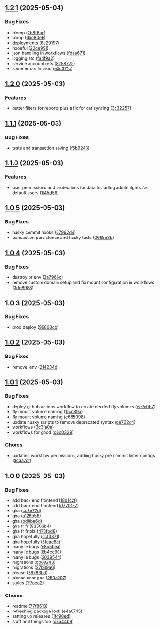 ## [1.2.1](https://github.com/patrickisgreat/bennwallet/compare/v1.2.0...v1.2.1) (2025-05-04)

### Bug Fixes

* blomp ([2b8f6ac](https://github.com/patrickisgreat/bennwallet/commit/2b8f6ac99c032396ed45afcee08c966edeceecf8))
* bloop ([65c80e6](https://github.com/patrickisgreat/bennwallet/commit/65c80e64ebdfd4637089a543fe95a1cabfdcb2d1))
* deployments ([6e29197](https://github.com/patrickisgreat/bennwallet/commit/6e291972d57d1c4cbc4434548dcdf96505c7e708))
* hpoeful ([22ce951](https://github.com/patrickisgreat/bennwallet/commit/22ce951d9f8a27fdc495a8b69ad4363787b15e61))
* json handling in workflows ([fdea671](https://github.com/patrickisgreat/bennwallet/commit/fdea67176c3975d330a8f5ad0277f00610bb56ca))
* logging etc ([fa4f9a2](https://github.com/patrickisgreat/bennwallet/commit/fa4f9a2ba9979b965b3540970fabb79a7c6b44ee))
* service account refs ([8258775](https://github.com/patrickisgreat/bennwallet/commit/8258775233640967a4fec00c6dc502212a2fce06))
* some errors in prod ([e3c371c](https://github.com/patrickisgreat/bennwallet/commit/e3c371c44f20c841893f595cb6cb9314e1df06b1))

## [1.2.0](https://github.com/patrickisgreat/bennwallet/compare/v1.1.1...v1.2.0) (2025-05-03)

### Features

* better filters for reports plus a fix for cat syncing ([3c32257](https://github.com/patrickisgreat/bennwallet/commit/3c322573dfb82b75b09ce8a25bd8cd1eb033dc69))

## [1.1.1](https://github.com/patrickisgreat/bennwallet/compare/v1.1.0...v1.1.1) (2025-05-03)

### Bug Fixes

* tests and transaction saving ([f5b9243](https://github.com/patrickisgreat/bennwallet/commit/f5b9243963d82c843762cd1e4b37d3dbe4625706))

## [1.1.0](https://github.com/patrickisgreat/bennwallet/compare/v1.0.5...v1.1.0) (2025-05-03)

### Features

* user permissions and protections for data including admin rights for default users ([1f45d56](https://github.com/patrickisgreat/bennwallet/commit/1f45d56f164c60d30ed364e00a8df3fcea7f77d1))

## [1.0.5](https://github.com/patrickisgreat/bennwallet/compare/v1.0.4...v1.0.5) (2025-05-03)

### Bug Fixes

* husky commit hooks ([67992d4](https://github.com/patrickisgreat/bennwallet/commit/67992d46062244db0e11fafa0debe71161cfba7b))
* transaction persistence and husky tests ([2695e8b](https://github.com/patrickisgreat/bennwallet/commit/2695e8bf07a1b3f55217c491403fe04a2d9007fc))

## [1.0.4](https://github.com/patrickisgreat/bennwallet/compare/v1.0.3...v1.0.4) (2025-05-03)

### Bug Fixes

* destroy pr env ([3a7966c](https://github.com/patrickisgreat/bennwallet/commit/3a7966c863fab30561e71dbea7572daab25fd897))
* remove custom domain setup and fix mount configuration in workflows ([3dd8988](https://github.com/patrickisgreat/bennwallet/commit/3dd8988ef60275f3237d34ced528fb85ace429a3))

## [1.0.3](https://github.com/patrickisgreat/bennwallet/compare/v1.0.2...v1.0.3) (2025-05-03)

### Bug Fixes

* prod deploy ([99868cb](https://github.com/patrickisgreat/bennwallet/commit/99868cb288e3cb3d42d72f2a45bdbd3a04c156aa))

## [1.0.2](https://github.com/patrickisgreat/bennwallet/compare/v1.0.1...v1.0.2) (2025-05-03)

### Bug Fixes

* remove .env ([214234d](https://github.com/patrickisgreat/bennwallet/commit/214234d49c5ef304fe3cdecf9efeba07bbb71c13))

## [1.0.1](https://github.com/patrickisgreat/bennwallet/compare/v1.0.0...v1.0.1) (2025-05-03)

### Bug Fixes

* deploy github actions workflow to create needed fly volumes ([ee7c0b7](https://github.com/patrickisgreat/bennwallet/commit/ee7c0b7e812c2242d0ce08d7515e339dd4cb4f50))
* fly mount volume naming ([15af89a](https://github.com/patrickisgreat/bennwallet/commit/15af89a8d36f52a4faf983e4f02bcf18b93bb163))
* fly mount volume naming ([c685098](https://github.com/patrickisgreat/bennwallet/commit/c685098c2d22149d71590548bd9b20ab857dd712))
* update husky scripts to remove deprecated syntax ([de702d4](https://github.com/patrickisgreat/bennwallet/commit/de702d46e287ea9ab90caad322680e4c14b7cd6b))
* workflows ([3c3fa0a](https://github.com/patrickisgreat/bennwallet/commit/3c3fa0aaae15e4e313dd9e67597197def7af760b))
* workflows for good ([d6c0339](https://github.com/patrickisgreat/bennwallet/commit/d6c0339b796b1604492e55465e6e7bcb550a33f6))

### Chores

* updating workflow permissions, adding husky pre commit linter configs ([9caa7df](https://github.com/patrickisgreat/bennwallet/commit/9caa7df8754186fbde052462c2200e869ec15b52))

## 1.0.0 (2025-05-03)

### Bug Fixes

* add back end frontend ([18d1c2f](https://github.com/patrickisgreat/bennwallet/commit/18d1c2f84497eff4a2a312287e70022b398b57d2))
* add back end frontend ([d770167](https://github.com/patrickisgreat/bennwallet/commit/d770167a4b069ddae9abf20a98bdb101274ad759))
* gha ([cc8e77d](https://github.com/patrickisgreat/bennwallet/commit/cc8e77d31fc7ec47981bc1a8e3565c292b732bd1))
* gha ([a128b56](https://github.com/patrickisgreat/bennwallet/commit/a128b5602ce3ed6abb9f60f8f44c591db077ebe0))
* gha ([bd8ba6d](https://github.com/patrickisgreat/bennwallet/commit/bd8ba6d026eda60d6b9510a201d1806d4cb9a09b))
* gha fr fr ([82503b4](https://github.com/patrickisgreat/bennwallet/commit/82503b432445fc451154239aba40443168321304))
* gha fr fr plz ([473fbd8](https://github.com/patrickisgreat/bennwallet/commit/473fbd8db71885ac26835246295ce19b1563cbb7))
* gha hopefully ([ccf3371](https://github.com/patrickisgreat/bennwallet/commit/ccf3371ec0160545827271f57f1e36fd95448ba5))
* gha hopefully ([8feae8d](https://github.com/patrickisgreat/bennwallet/commit/8feae8dc33e54c56d3a417c93228f605a695b579))
* many le bugs ([e8b5bea](https://github.com/patrickisgreat/bennwallet/commit/e8b5bead22d6ef9314b6df1920f6e72b8d7853f3))
* many le bugs ([8b4cc90](https://github.com/patrickisgreat/bennwallet/commit/8b4cc90a3324b17eb320e751cd20b94f2b392380))
* many le bugs ([2039544](https://github.com/patrickisgreat/bennwallet/commit/2039544673df4f8915f46ca5afd133ac0dc63e84))
* migrations ([cb89243](https://github.com/patrickisgreat/bennwallet/commit/cb89243fa6c54c76cbb9ea60b7d8e985a2662bdc))
* migrations ([27b39a6](https://github.com/patrickisgreat/bennwallet/commit/27b39a6dc5a92c00255e271831120aa40bc704dd))
* please ([39783b0](https://github.com/patrickisgreat/bennwallet/commit/39783b05cadfd31e031189c9d91e10acc5f09b02))
* please dear god ([259c297](https://github.com/patrickisgreat/bennwallet/commit/259c297d839aaf218f6716926c8db8424395a2af))
* styles ([1f7aea2](https://github.com/patrickisgreat/bennwallet/commit/1f7aea21042a0f0efd85b4489a51a6bd92187214))

### Chores

* readme ([77f8613](https://github.com/patrickisgreat/bennwallet/commit/77f8613fe2250689a5409cd60ba0a7169a910561))
* refreshing package lock ([e4a0745](https://github.com/patrickisgreat/bennwallet/commit/e4a0745357c3312f5c71b4757373ad8789caca95))
* setting up releases ([1f498ed](https://github.com/patrickisgreat/bennwallet/commit/1f498ed52e4eec1b505f235beedec001ddee0e21))
* stuff and things too ([d8a44b8](https://github.com/patrickisgreat/bennwallet/commit/d8a44b868d73d44b15d391070cc68b51f2e84668))
